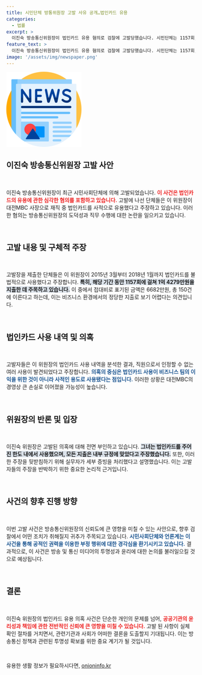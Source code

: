 ```yaml
---
title: 시민단체 방통위원장 고발 사유 공개…법인카드 유용
categories:
  - 법률
excerpt: >
  이진숙 방송통신위원장이 법인카드 유용 혐의로 검찰에 고발당했습니다. 시민단체는 1157회, 1억4279만원의 지출 내역이 사적 용도로 사용됐다고 주장하며 강력히 반발하고 있습니다. 과연 진실은 무엇일까요?
feature_text: >
  이진숙 방송통신위원장이 법인카드 유용 혐의로 검찰에 고발당했습니다. 시민단체는 1157회, 1억4279만원의 지출 내역이 사적 용도로 사용됐다고 주장하며 강력히 반발하고 있습니다. 과연 진실은 무엇일까요?
image: '/assets/img/newspaper.png'
---
```


<p><img src="/assets/img/newspaper.png" alt="kimp 속보" /></p>

<h2 data-ke-size="size26">이진숙 방송통신위원장 고발 사안</h2>

<p data-ke-size="size16">&nbsp;</p>

<p>이진숙 방송통신위원장이 최근 시민사회단체에 의해 고발되었습니다. <b><span style="color: #ee2323;">이 사건은 법인카드의 유용에 관한 심각한 혐의를 포함하고 있습니다.</span></b> 고발에 나선 단체들은 이 위원장이 대전MBC 사장으로 재직 중 법인카드를 사적으로 유용했다고 주장하고 있습니다. 이러한 혐의는 방송통신위원장의 도덕성과 직무 수행에 대한 논란을 일으키고 있습니다.</p>

<p data-ke-size="size16">&nbsp;</p>

<h2 data-ke-size="size26">고발 내용 및 구체적 주장</h2>

<p data-ke-size="size16">&nbsp;</p>

<p>고발장을 제출한 단체들은 이 위원장이 2015년 3월부터 2018년 1월까지 법인카드를 불법적으로 사용했다고 주장합니다. <b><span style="background-color: #21538527;">특히, 해당 기간 동안 1157회에 걸쳐 1억 4279만원을 지출한 데 주목하고 있습니다.</span></b> 이 중에서 접대비로 표기된 금액은 6682만원, 총 150건에 이른다고 하는데, 이는 비즈니스 환경에서의 정당한 지출로 보기 어렵다는 의견입니다.</p>

<p data-ke-size="size16">&nbsp;</p>

<h2 data-ke-size="size26">법인카드 사용 내역 및 의혹</h2>

<p data-ke-size="size16">&nbsp;</p>

<p>고발자들은 이 위원장의 법인카드 사용 내역을 분석한 결과, 직원으로서 인정할 수 없는 여러 사용이 발견되었다고 주장합니다. <b><span style="color: #1a5490;">의혹의 중심은 법인카드 사용이 비즈니스 팀의 이익을 위한 것이 아니라 사적인 용도로 사용됐다는 점입니다.</span></b> 이러한 상황은 대전MBC의 경영상 큰 손실로 이어졌을 가능성이 높습니다.</p>

<p data-ke-size="size16">&nbsp;</p>

<h2 data-ke-size="size26">위원장의 반론 및 입장</h2>

<p data-ke-size="size16">&nbsp;</p>

<p>이진숙 위원장은 고발된 의혹에 대해 전면 부인하고 있습니다. <b><span style="background-color: #21538527;">그녀는 법인카드를 주어진 한도 내에서 사용했으며, 모든 지출은 내부 규정에 맞았다고 주장했습니다.</span></b> 또한, 이러한 주장을 뒷받침하기 위해 실무자가 세부 증빙을 처리했다고 설명했습니다. 이는 고발자들의 주장을 반박하기 위한 중요한 논리적 근거입니다.</p>

<p data-ke-size="size16">&nbsp;</p>

<h2 data-ke-size="size26">사건의 향후 진행 방향</h2>

<p data-ke-size="size16">&nbsp;</p>

<p>이번 고발 사건은 방송통신위원장의 신뢰도에 큰 영향을 미칠 수 있는 사안으로, 향후 검찰에서 어떤 조치가 취해질지 귀추가 주목되고 있습니다. <b><span style="color: #1a5490;">시민사회단체와 언론계는 이 사건을 통해 공적인 권력을 이용한 부정 행위에 대한 경각심을 환기시키고 있습니다.</span></b> 결과적으로, 이 사건은 방송 및 통신 미디어의 투명성과 윤리에 대한 논의를 불러일으킬 것으로 예상됩니다.</p>

<p data-ke-size="size16">&nbsp;</p>

<h2 data-ke-size="size26">결론</h2>

<p data-ke-size="size16">&nbsp;</p>

<p>이진숙 위원장의 법인카드 유용 의혹 사건은 단순한 개인의 문제를 넘어, <b><span style="color: #ee2323;">공공기관의 윤리성과 책임에 관한 전반적인 신뢰에 큰 영향을 미칠 수 있습니다.</span></b> 고발 된 사항이 실체 확인 절차를 거치면서, 관련기관과 사회가 어떠한 결론을 도출할지 기대됩니다. 이는 방송통신 정책과 관련된 투명성 확보를 위한 중요 계기가 될 것입니다.</p>

<p data-ke-size="size16">&nbsp;</p>
유용한 생활 정보가 필요하시다면, <a href="https://onioninfo.kr" rel="dofollow">onioninfo.kr</a>


